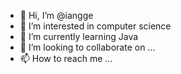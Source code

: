 - 👋 Hi, I’m @iangge
- 👀 I’m interested in computer science
- 🌱 I’m currently learning Java
- 💞️ I’m looking to collaborate on ...
- 📫 How to reach me ...

<!---
iangge/iangge is a ✨ special ✨ repository because its `README.md` (this file) appears on your GitHub profile.
You can click the Preview link to take a look at your changes.
--->

